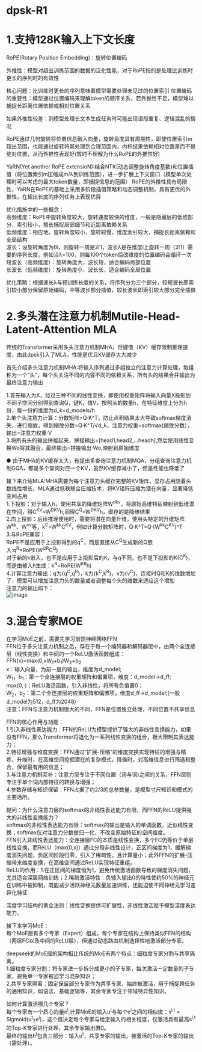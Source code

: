 # dpsk-R1

# 1.支持128K输入上下文长度

RoPE(Rotary Position Embedding)：旋转位置编码

外推性：模型对超出训练范围的数据的泛化性能，对于RoPE指的是处理比训练时更长的序列时的有效性

核心问题：比训练时更长的序列意味着模型需要处理未见过的位置索引
位置编码的重要性：模型通过位置编码来理解token的顺序关系，若外推性不足，模型难以捕捉长距离位置依赖或相对位置关系

如果外推性较差：则模型处理长文本生成任务时可能出现语段重复、逻辑混乱的情况

RoPE通过几何旋转将位置信息融入向量，旋转角度具有周期性，即使位置索引m超出范围，也能通过旋转将其处理到合理范围内，内积结果依赖相对位置差而不是绝对位置，从而外推性表现好(暂时不理解为什么RoPE的外推性好)

YaRN(Yet another RoPE extensioN):结合NTK(动态调整旋转角度基数)和位置插值（将位置索引m压缩成m/λ到训练范围），进一步扩展上下文窗口（模型单次处理时可以考虑的最大token数量，即捕捉信息的范围）
RoPE的外推性具有局限性，YaRN在RoPE的基础上采用多阶段插值策略和动态调整机制，具有更优的外推性，在超出长度的序列任务上表现优异

优化措施中的一些概念：  
高频维度：RoPE中旋转角度较大，旋转速度较快的维度，一般是隐藏层的低维部分，索引较小，擅长捕捉局部细节和近距离依赖关系  
低频维度：相应地，旋转角度较小，旋转较慢，维度索引较大，捕捉长距离依赖和全局结构  
波长：设旋转角度为θi，则旋转一周是2Π，波长λ是在维度i上旋转一周（2Π）需要的序列长度。例如当λ=100，则每100个token后改维度的位置编码会循环一次  
短波长（高频维度）：旋转角度大，波长短，适合编码局部位置  
长波长（低频维度）：旋转角度小，波长长，适合编码全局位置  

优化策略：根据波长λ与预训练长度的关系，将序列分为三个部分，较短波长即索引较小部分保留原始编码，中等波长部分插值，较长波长即索引较大部分完全插值

# 2.多头潜在注意力机制Mutile-Head-Latent-Attention MLA

传统的Transformer采用多头注意力机制MHA，但键值（KV）缓存限制推理速度，由此dpsk引入了MLA，性能更优且KV缓存大大减少

首先介绍多头注意力机制MHA:将输入序列通过多组独立的注意力计算处理，每组称为一个“头”，每个头关注不同的内容不同的依赖关系，所有头的结果合并输出为最终注意力输出

1.首先输入为X，经过三种不同的线性变换，即使用权重矩阵将输入向量X投影到不同子空间分别得到查询Q，键K，值V，按照头的数量h，在特征维度上分为h份，每一份的维度为d_k=d_models/h  
2.单个头注意力计算：分数矩阵=Q·K^T，防止点积结果太大导致softmax梯度消失，进行缩放，得到缩放分数=Q·K^T/√d_k，注意力权重=softmax(缩放分数），输出=注意力权重·V  
3.将所有头的输出拼接起来，拼接输出=[head1,head2,...headh],然后使用线性变换Wo将其融合，最终输出=拼接输出·Wo,映射到原始维度  

● 由于MHA的KV缓存太大，有提出多查询注意力机制MQA，分组查询注意力机制GQA，都是多个查询对应一个KV，虽然KV缓存减小了，但是性能也降低了  

接下来介绍MLA:MHA需要为每个注意力头缓存完整的KV矩阵，显存占用随着头数线性增长，MLA通过低秩联合压缩技术，将KV矩阵压缩为潜在向量，显著降低空间占用  
1.下投影：对于输入h，使用共享的降维矩阵W<sup>dkv</sup>，将原始高维特征映射到低维潜在空间，得C<sup>KV</sup>=W<sup>DKV</sup>h,同理C<sup>Q</sup>=W<sup>DKV</sup>h，缓存的是降维结果  
2.向上投影：后续推理使用时，需要将潜在向量升维，使用头特定的升维矩阵W<sup>kk</sup>、W<sup>vv</sup>等，k<sup>C</sup>=W<sup>kk</sup>C<sup>KV</sup>，例如计算分数矩阵时，Q·K^T=Q·(W<sup>kk</sup>C<sup>KV</sup>)^T  
3.与RoPE兼容：  
RoPE不是应用于上投影得到的q<sup>C</sup>，而是直接从C<sup>Q</sup>生成新的Q嵌入:q<sup>R</sup>=RoPE(W<sup>QR</sup>C<sup>Q</sup>)  
对于新的k嵌入，也不是应用于上投影后的K，与q不同，也不是下投影的K(C<sup>K</sup>)，而是由输入h生成：k<sup>R</sup>=RoPE(W<sup>KR</sup>h)  
4.计算注意力输出：q为{q<sup>C</sup>,q<sup>R</sup>}，k为{k<sup>C</sup>,k<sup>R</sup>}，v为{v<sup>C</sup>}，连接时Q和K的维数增加了，模型可以增加注意力头的数量或者调整每个头的维数来适应这个增加  
注意力的输出如下：  
![image](https://github.com/user-attachments/assets/aec69435-c56b-408c-88bb-d9910c676a15)

# 3.混合专家MOE

在学习MoE之前，需要先学习前馈神经网络FFN  
FFN位于多头注意力机制之后，存在于每一个编码器和解码器层中，由两个全连接层（线性变换）和中间的一个ReLU激活函数组成：FFN(x)=max(0,xW<sub>1</sub>+b<sub>1</sub>)W<sub>2</sub>+b<sub>2</sub>  
x：输入向量，为前一层的输出，维度为d_model;  
W<sub>1</sub>，b<sub>1</sub>：第一个全连接层的权重矩阵和偏置项，维度：d_model->d_ff;  
max(0,·)：ReLU激活函数，引入非线性，将所有负值置0；  
W<sub>2</sub>，b<sub>2</sub>：第二个全连接层的权重矩阵和偏置项，维度d_ff->d_model;(一般d_model为512，d_ff为2048)  
注意：FFN与注意力机制很大的不同，FFN是位置独立处理，不同位置不共享信息  

FFN的核心作用与功能：  
1.引入非线性表达能力：FFN的ReLU为模型提供了强大的非线性变换能力，如果没有FFN，那么Transformer将退化为一系列线性变换的组合，极大限制其表达能力；  
2.特征增强与维度变换：FFN通过“扩展-压缩”的维度变换实现特征的增强与精炼，升维时，在高维空间挖掘潜在的复杂模式，降维时，对高维信息进行筛选和整合，保留最有用的信息；  
3.与注意力机制互补：注意力层专注于不同位置（词与词)之间的关系，FFN层则专注于单个词内部特征的转换与增强；  
4.参数存储与知识保留：FFN占据了约2/3的总参数量，是模型寸尺知识和模式的主要场所。  

提问：为什么注意力层的softmax的非线性表达能力有限，而FFN的ReLU提供强大的非线性变换能力？  
softmax的非线性表达能力有限：softmax的输出是输入的单调函数，近似线性变换；softmax仅对注意力分数做归一化，不改变原始特征的空间维度。  
FFN引入非线性表达能力：全连接层FC的本质是线性变换，多个FC仍等价于单层线性变换，而ReLU（max(0,x)）通过分段非线性设计，正区间梯度为1，缓解梯度消失问题，负区间阶段归零，引入了稀疏性，且计算量小；此外FFN的扩展-压缩带来维度变换，在高维空间通过ReLU实现特征重组。  
ReLU的作用：1.在正区间的梯度恒为1，避免传统激活函数导致的梯度消失问题，尤其适合深层网络训练；2.稀疏激活特性：负输入输出0的特性使约50%的神经元在训练中被抑制，既能减少活跃神经元数量加速训练，还能迫使不同神经元学习差异化特征  

深度学习结构的黄金法则：线性变换提供可扩展性，非线性激活赋予模型深度表达能力。  

接下来学习MoE：  
每个MoE层有多个专家（Expert）组成，每个专家在结构上保持类似FFN的结构（两层FC以及中间的ReLU层），但通过动态路由机制选择性地激活部分专家。  

deepseek的MoE层的架构相比传统的MoE有两个特点：细粒度专家分割与共享隔离。  
1.细粒度专家分割：将专家进一步拆分成更小的子专家，每次激活一定数量的子专家，避免单一专家被迫学习混杂知识；  
2.共享专家隔离：固定保留部分专家作为共享专家，始终被激活，用于捕捉跨任务的通用知识，如语法、基础逻辑等，其余专家专注于领域特异性知识。  

如何计算激活哪几个专家？  
每个专家有一个质心向量e<sup>i</sup>,计算MoE的输入u<sup>t</sup>与每个e<sup>i</sup>之间的相似度：s<sup>i,t</sup> = Sigmoid(u<sup>t</sup><sub>T</sub>e<sup>i</sup>)，这个值决定每个专家与给定输入的相关程度，仅激活具有最高s<sup>i,t</sup>的Top-K专家进行处理，其余专家输出置0。  
最终的输出h<sup>t</sup>包含三部分：输入u<sup>t</sup>，共享专家的输出，被激活的Top-K专家的输出（需处理）。







